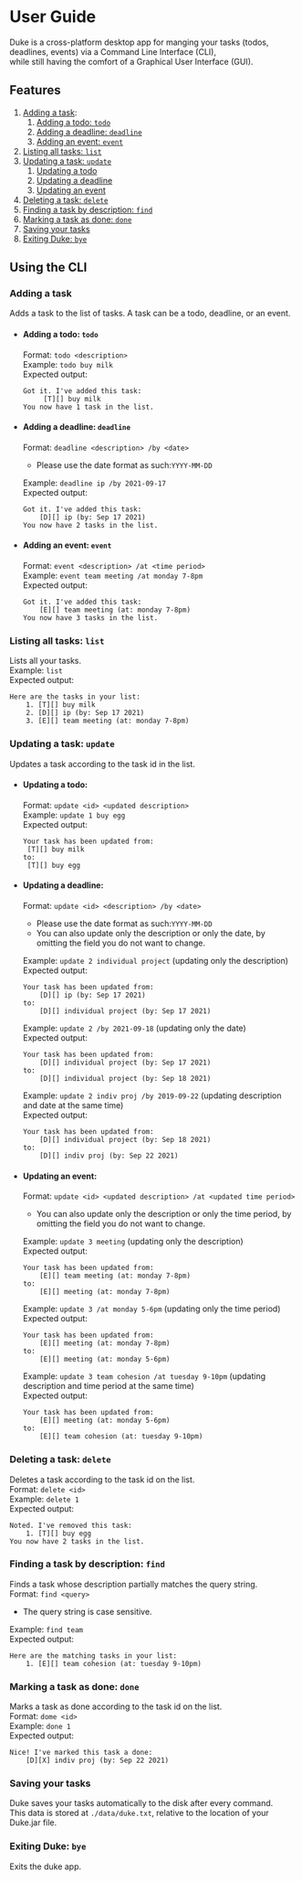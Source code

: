 # User Guide
Duke is a cross-platform desktop app for manging your tasks (todos, deadlines, events) via a Command Line Interface (CLI),\
while still having the comfort of a Graphical User Interface (GUI).

## Features
1. [Adding a task](#adding-a-task):
    1. [Adding a todo: `todo`](#adding-a-todo-todo)
    1. [Adding a deadline: `deadline`](#adding-a-deadline-deadline)
    1. [Adding an event: `event`](#adding-an-event-event)
1. [Listing all tasks: `list`](#listing-all-tasks-list)
1. [Updating a task: `update`](#updating-a-task-update)
    1. [Updating a todo](#updating-a-todo)
    1. [Updating a deadline](#updating-a-deadline)
    1. [Updating an event](#updating-an-event)
1. [Deleting a task: `delete`](#deleting-a-task-delete)
1. [Finding a task by description: `find`](#finding-a-task-by-description-find)
1. [Marking a task as done: `done`](#marking-a-task-as-done-done)
1. [Saving your tasks](#saving-your-tasks)
1. [Exiting Duke: `bye`](#exiting-duke-bye)

## Using the CLI

### Adding a task
Adds a task to the list of tasks.
A task can be a todo, deadline, or an event.
* #### Adding a todo: `todo`
   Format: `todo <description>`\
   Example: `todo buy milk`\
   Expected output:
   ```
  Got it. I've added this task:
        [T][] buy milk
  You now have 1 task in the list.
   ```
* #### Adding a deadline: `deadline`
    Format: `deadline <description> /by <date>`
    * Please use the date format as such:`YYYY-MM-DD`
    
    Example: `deadline ip /by 2021-09-17`\
    Expected output:
    ```
    Got it. I've added this task:
        [D][] ip (by: Sep 17 2021)
    You now have 2 tasks in the list.
    ```
* #### Adding an event: `event`
  Format: `event <description> /at <time period>`\
  Example: `event team meeting /at monday 7-8pm`\
  Expected output:
    ```
    Got it. I've added this task:
        [E][] team meeting (at: monday 7-8pm)
    You now have 3 tasks in the list.
    ```
  
### Listing all tasks: `list`
Lists all your tasks.\
Example: `list`\
Expected output:
```
Here are the tasks in your list:
    1. [T][] buy milk
    2. [D][] ip (by: Sep 17 2021)
    3. [E][] team meeting (at: monday 7-8pm)
```

### Updating a task: `update`
Updates a task according to the task id in the list.
* #### Updating a todo: 
  Format: `update <id> <updated description>`\
  Example: `update 1 buy egg`\
  Expected output:
   ```
  Your task has been updated from:
    [T][] buy milk
  to:
    [T][] buy egg
   ```
* #### Updating a deadline: 
  Format: `update <id> <description> /by <date>`
    * Please use the date format as such:`YYYY-MM-DD`
    * You can also update only the description or only the date, by omitting the field you do not want to change.
    
  Example: `update 2 individual project` (updating only the description)\
  Expected output:
    ```
    Your task has been updated from:
        [D][] ip (by: Sep 17 2021)
  to:
        [D][] individual project (by: Sep 17 2021)
    ```
  Example: `update 2 /by 2021-09-18` (updating only the date) \
  Expected output:
    ```
    Your task has been updated from:
        [D][] individual project (by: Sep 17 2021)
  to:
        [D][] individual project (by: Sep 18 2021)
    ```
  Example: `update 2 indiv proj /by 2019-09-22` (updating description and date at the same time) \
  Expected output:
    ```
    Your task has been updated from:
        [D][] individual project (by: Sep 18 2021)
  to:
        [D][] indiv proj (by: Sep 22 2021)
    ```
* #### Updating an event:
  Format: `update <id> <updated description> /at <updated time period>`
    * You can also update only the description or only the time period, by omitting the field you do not want to change.

  Example: `update 3 meeting` (updating only the description)\
  Expected output:
    ```
    Your task has been updated from:
        [E][] team meeting (at: monday 7-8pm)
  to:
        [E][] meeting (at: monday 7-8pm)
    ```
  Example: `update 3 /at monday 5-6pm` (updating only the time period) \
  Expected output:
    ```
    Your task has been updated from:
        [E][] meeting (at: monday 7-8pm)
  to:
        [E][] meeting (at: monday 5-6pm)
    ```
  Example: `update 3 team cohesion /at tuesday 9-10pm` (updating description and time period at the same time) \
  Expected output:
    ```
    Your task has been updated from:
        [E][] meeting (at: monday 5-6pm)
  to:
        [E][] team cohesion (at: tuesday 9-10pm)
    ```
### Deleting a task: `delete`
Deletes a task according to the task id on the list.\
Format: `delete <id>`\
Example: `delete 1`\
Expected output:
```
Noted. I've removed this task:
    1. [T][] buy egg
You now have 2 tasks in the list.
```

### Finding a task by description: `find`
Finds a task whose description partially matches the query string.\
Format: `find <query>`
* The query string is case sensitive.

Example: `find team`\
Expected output:
```
Here are the matching tasks in your list:
    1. [E][] team cohesion (at: tuesday 9-10pm)
```

### Marking a task as done: `done`
Marks a task as done according to the task id on the list.\
Format: `dome <id>`\
Example: `done 1`\
Expected output:
```
Nice! I've marked this task a done:
    [D][X] indiv proj (by: Sep 22 2021)
```

### Saving your tasks
Duke saves your tasks automatically to the disk after every command.\
This data is stored at `./data/duke.txt`, relative to the location of your Duke.jar file.


### Exiting Duke: `bye`
Exits the duke app.

